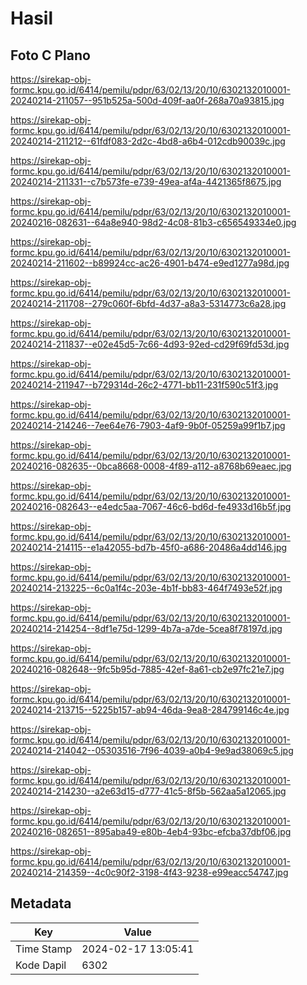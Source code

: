# Hasil

## Foto C Plano

https://sirekap-obj-formc.kpu.go.id/6414/pemilu/pdpr/63/02/13/20/10/6302132010001-20240214-211057--951b525a-500d-409f-aa0f-268a70a93815.jpg

https://sirekap-obj-formc.kpu.go.id/6414/pemilu/pdpr/63/02/13/20/10/6302132010001-20240214-211212--61fdf083-2d2c-4bd8-a6b4-012cdb90039c.jpg

https://sirekap-obj-formc.kpu.go.id/6414/pemilu/pdpr/63/02/13/20/10/6302132010001-20240214-211331--c7b573fe-e739-49ea-af4a-4421365f8675.jpg

https://sirekap-obj-formc.kpu.go.id/6414/pemilu/pdpr/63/02/13/20/10/6302132010001-20240216-082631--64a8e940-98d2-4c08-81b3-c656549334e0.jpg

https://sirekap-obj-formc.kpu.go.id/6414/pemilu/pdpr/63/02/13/20/10/6302132010001-20240214-211602--b89924cc-ac26-4901-b474-e9ed1277a98d.jpg

https://sirekap-obj-formc.kpu.go.id/6414/pemilu/pdpr/63/02/13/20/10/6302132010001-20240214-211708--279c060f-6bfd-4d37-a8a3-5314773c6a28.jpg

https://sirekap-obj-formc.kpu.go.id/6414/pemilu/pdpr/63/02/13/20/10/6302132010001-20240214-211837--e02e45d5-7c66-4d93-92ed-cd29f69fd53d.jpg

https://sirekap-obj-formc.kpu.go.id/6414/pemilu/pdpr/63/02/13/20/10/6302132010001-20240214-211947--b729314d-26c2-4771-bb11-231f590c51f3.jpg

https://sirekap-obj-formc.kpu.go.id/6414/pemilu/pdpr/63/02/13/20/10/6302132010001-20240214-214246--7ee64e76-7903-4af9-9b0f-05259a99f1b7.jpg

https://sirekap-obj-formc.kpu.go.id/6414/pemilu/pdpr/63/02/13/20/10/6302132010001-20240216-082635--0bca8668-0008-4f89-a112-a8768b69eaec.jpg

https://sirekap-obj-formc.kpu.go.id/6414/pemilu/pdpr/63/02/13/20/10/6302132010001-20240216-082643--e4edc5aa-7067-46c6-bd6d-fe4933d16b5f.jpg

https://sirekap-obj-formc.kpu.go.id/6414/pemilu/pdpr/63/02/13/20/10/6302132010001-20240214-214115--e1a42055-bd7b-45f0-a686-20486a4dd146.jpg

https://sirekap-obj-formc.kpu.go.id/6414/pemilu/pdpr/63/02/13/20/10/6302132010001-20240214-213225--6c0a1f4c-203e-4b1f-bb83-464f7493e52f.jpg

https://sirekap-obj-formc.kpu.go.id/6414/pemilu/pdpr/63/02/13/20/10/6302132010001-20240214-214254--8df1e75d-1299-4b7a-a7de-5cea8f78197d.jpg

https://sirekap-obj-formc.kpu.go.id/6414/pemilu/pdpr/63/02/13/20/10/6302132010001-20240216-082648--9fc5b95d-7885-42ef-8a61-cb2e97fc21e7.jpg

https://sirekap-obj-formc.kpu.go.id/6414/pemilu/pdpr/63/02/13/20/10/6302132010001-20240214-213715--5225b157-ab94-46da-9ea8-284799146c4e.jpg

https://sirekap-obj-formc.kpu.go.id/6414/pemilu/pdpr/63/02/13/20/10/6302132010001-20240214-214042--05303516-7f96-4039-a0b4-9e9ad38069c5.jpg

https://sirekap-obj-formc.kpu.go.id/6414/pemilu/pdpr/63/02/13/20/10/6302132010001-20240214-214230--a2e63d15-d777-41c5-8f5b-562aa5a12065.jpg

https://sirekap-obj-formc.kpu.go.id/6414/pemilu/pdpr/63/02/13/20/10/6302132010001-20240216-082651--895aba49-e80b-4eb4-93bc-efcba37dbf06.jpg

https://sirekap-obj-formc.kpu.go.id/6414/pemilu/pdpr/63/02/13/20/10/6302132010001-20240214-214359--4c0c90f2-3198-4f43-9238-e99eacc54747.jpg


## Metadata

| Key        | Value               |
| ---------- | ------------------- |
| Time Stamp | 2024-02-17 13:05:41 |
| Kode Dapil | 6302                |



